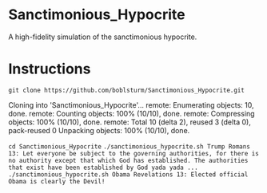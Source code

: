 # Sanctimonious_Hypocrite
A high-fidelity simulation of the sanctimonious hypocrite.

# Instructions
`git clone https://github.com/boblsturm/Sanctimonious_Hypocrite.git`

  Cloning into 'Sanctimonious_Hypocrite'...
  remote: Enumerating objects: 10, done.
  remote: Counting objects: 100% (10/10), done.
  remote: Compressing objects: 100% (10/10), done.
  remote: Total 10 (delta 2), reused 3 (delta 0), pack-reused 0
  Unpacking objects: 100% (10/10), done.

`cd Sanctimonious_Hypocrite`
`./sanctimonious_hypocrite.sh Trump
  Romans 13: Let everyone be subject to the governing authorities, for there is no authority except that which God has established. The authorities that exist have been established by God yada yada ...`
`./sanctimonious_hypocrite.sh Obama
  Revelations 13: Elected official Obama is clearly the Devil!`
